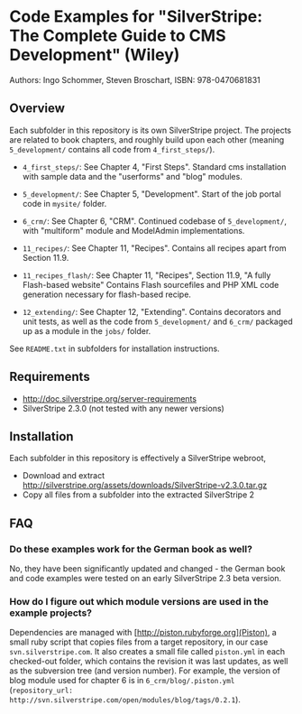 # Code Examples for "SilverStripe: The Complete Guide to CMS Development" (Wiley)

Authors: Ingo Schommer, Steven Broschart, ISBN: 978-0470681831

## Overview

Each subfolder in this repository is its own SilverStripe project. The projects are related to book chapters, and roughly build upon each other (meaning `5_development/` contains all code from `4_first_steps/`).

- `4_first_steps/`: See Chapter 4, "First Steps". 
  Standard cms installation with sample data and the "userforms" and "blog" modules.

- `5_development/`: See Chapter 5, "Development".
  Start of the job portal code in `mysite/` folder.

- `6_crm/`: See Chapter 6, "CRM".
  Continued codebase of `5_development/`, with "multiform" module and ModelAdmin implementations.

- `11_recipes/`: See Chapter 11, "Recipes".
  Contains all recipes apart from Section 11.9.

- `11_recipes_flash/`: See Chapter 11, "Recipes", Section 11.9, "A fully Flash-based website"
  Contains Flash sourcefiles and PHP XML code generation necessary for flash-based recipe.

- `12_extending/`: See Chapter 12, "Extending".
  Contains decorators and unit tests, as well as the code from `5_development/` and
  `6_crm/` packaged up as a module in the `jobs/` folder.

See `README.txt` in subfolders for installation instructions.

## Requirements

 * http://doc.silverstripe.org/server-requirements
 * SilverStripe 2.3.0 (not tested with any newer versions)

## Installation

Each subfolder in this repository is effectively a SilverStripe webroot, 

 * Download and extract http://silverstripe.org/assets/downloads/SilverStripe-v2.3.0.tar.gz
 * Copy all files from a subfolder into the extracted SilverStripe 2

## FAQ

### Do these examples work for the German book as well?

No, they have been significantly updated and changed - the German book and code examples were tested on an early SilverStripe 2.3 beta version.

### How do I figure out which module versions are used in the example projects?

Dependencies are managed with [http://piston.rubyforge.org](Piston), a small ruby script that copies files from a target repository, in our case `svn.silverstripe.com`. It also creates a small file called `piston.yml` in each checked-out folder, which contains the revision it was last updates, as well as the subversion tree (and version number). For example, the version of blog module used for chapter 6 is in `6_crm/blog/.piston.yml` (`repository_url: http://svn.silverstripe.com/open/modules/blog/tags/0.2.1`).